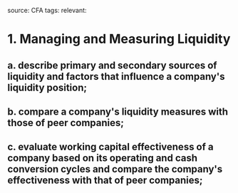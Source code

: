 source: CFA
tags: 
relevant: 

# 1. Managing and Measuring Liquidity

## a. describe primary and secondary sources of liquidity and factors that influence a company's liquidity position;
## b. compare a company's liquidity measures with those of peer companies;
## c. evaluate working capital effectiveness of a company based on its operating and cash conversion cycles and compare the company's effectiveness with that of peer companies;

